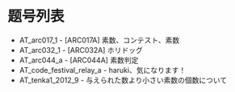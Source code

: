 # 题号列表

- AT_arc017_1 - [ARC017A] 素数、コンテスト、素数
- AT_arc032_1 - [ARC032A] ホリドッグ
- AT_arc044_a - [ARC044A] 素数判定
- AT_code_festival_relay_a - haruki、気になります！
- AT_tenka1_2012_9 - 与えられた数より小さい素数の個数について

